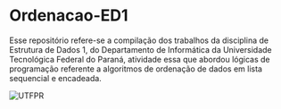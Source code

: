 # Ordenacao-ED1

Esse repositório refere-se a compilação dos trabalhos da disciplina de Estrutura de Dados 1, do Departamento de Informática da Universidade Tecnológica Federal do Paraná, atividade essa que abordou lógicas de programação referente a algoritmos de ordenação de dados em lista sequencial e encadeada.

![UTFPR](https://utfpr-ct-static-content.s3.amazonaws.com/utfpr.curitiba.br/wp-content/uploads/sites/7/2019/11/utfpr1.png)
